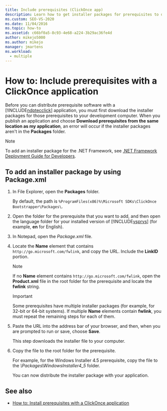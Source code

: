 ```yaml
---
title: Include prerequisites (ClickOnce app)
description: Learn how to get installer packages for prerequisites to distribute for your ClickOnce application for your development computer.
ms.custom: SEO-VS-2020
ms.date: 11/04/2016
ms.topic: how-to
ms.assetid: c66bf0a5-8c93-4e68-a224-3b29ac36fe4d
author: mikejo5000
ms.author: mikejo
manager: jmartens
ms.workload: 
  - multiple
---
```

# How to: Include prerequisites with a ClickOnce application
Before you can distribute prerequisite software with a [!INCLUDE[ndptecclick](../deployment/includes/ndptecclick_md.md)] application, you must first download the installer packages for those prerequisites to your development computer. When you publish an application and choose **Download prerequisites from the same location as my application**, an error will occur if the installer packages aren't in the **Packages** folder.

> [!NOTE]
> To add an installer package for the .NET Framework, see [.NET Framework Deployment Guide for Developers](/dotnet/framework/deployment/deployment-guide-for-developers).

## <a name="Package"></a> To add an installer package by using Package.xml

1. In File Explorer, open the **Packages** folder.

    By default, the path is `%ProgramFiles(x86)%\Microsoft SDKs\ClickOnce Bootstrapper\Packages\`.

2. Open the folder for the prerequisite that you want to add, and then open the language folder for your installed version of [!INCLUDE[vsprvs](../code-quality/includes/vsprvs_md.md)] (for example, **en** for English).

3. In Notepad, open the *Package.xml* file.

4. Locate the **Name** element that contains `http://go.microsoft.com/fwlink`, and copy the URL. Include the **LinkID** portion.

   > [!NOTE]
   > If no **Name** element contains `http://go.microsoft.com/fwlink`, open the **Product.xml** file in the root folder for the prerequisite and locate the **fwlink** string.

   > [!IMPORTANT]
   > Some prerequisites have multiple installer packages (for example, for 32-bit or 64-bit systems). If multiple **Name** elements contain **fwlink**, you must repeat the remaining steps for each of them.

5. Paste the URL into the address bar of your browser, and then, when you are prompted to run or save, choose **Save**.

    This step downloads the installer file to your computer.

6. Copy the file to the root folder for the prerequisite.

    For example, for the Windows Installer 4.5 prerequisite, copy the file to the *\Packages\WindowsInstaller4_5* folder.

    You can now distribute the installer package with your application.

## See also
- [How to: Install prerequisites with a ClickOnce application](../deployment/how-to-install-prerequisites-with-a-clickonce-application.md)
